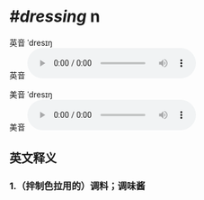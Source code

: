 # ***\#dressing*** n
英音 ˈdresɪŋ  
英音
<audio src="./media/dressing1_AAC.aac" controls="controls"></audio>

美音 ˈdresɪŋ  
美音
<audio src="./media/dressing2_AAC.aac" controls="controls"></audio>



  

英文释义
---
### 1.**（拌制色拉用的）调料；调味酱**  


